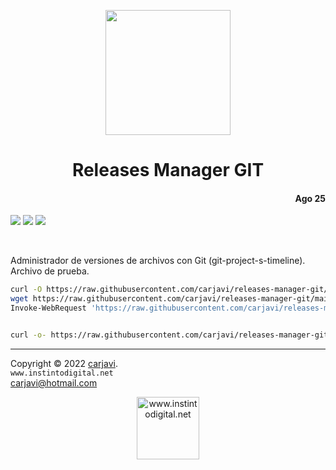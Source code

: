 <p align="center"><img src="https://techstack-generator.vercel.app/github-icon.svg" width="200"   alt=" " /></p>
<h1 align="center"> Releases Manager GIT </h1> 
<h4 align="right">Ago 25</h4>

<p>
  <img src="https://img.shields.io/badge/OS-Linux%20GNU-yellowgreen">
  <img src="https://img.shields.io/badge/OS-Windows%2011-blue">
  <img src="https://img.shields.io/badge/Hardware-Raspberry%20ver%204-red">
</p>

<br>



Administrador de versiones de archivos con Git (git-project-s-timeline). Archivo de prueba.


```bash       
curl -O https://raw.githubusercontent.com/carjavi/releases-manager-git/main/install_file.sh
wget https://raw.githubusercontent.com/carjavi/releases-manager-git/main/install_file.sh
Invoke-WebRequest 'https://raw.githubusercontent.com/carjavi/releases-manager-git/main/install_file.sh' -OutFile ./install_file.sh # Only Windows


curl -o- https://raw.githubusercontent.com/carjavi/releases-manager-git/main/install_file.sh | bash # Download and Run

```




---
Copyright &copy; 2022 [carjavi](https://github.com/carjavi). <br>
```www.instintodigital.net``` <br>
carjavi@hotmail.com <br>
<p align="center">
    <a href="https://instintodigital.net/" target="_blank"><img src="./img/developer.png" height="100" alt="www.instintodigital.net"></a>
</p>


